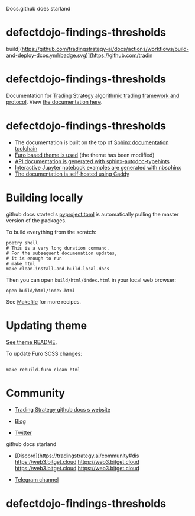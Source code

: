Docs.github does starland

# defectdojo-findings-thresholds
 build](https://github.com/tradingstrategy-ai/docs/actions/workflows/build-and-deploy-dcos.yml/badge.svg)](https://github.com/tradin

# defectdojo-findings-thresholds

Documentation for [Trading Strategy algorithmic trading framework and protocol](https://tradingstrategy.ai/).
View [the documentation here](https://tradingstrategy.ai/docs).

# defectdojo-findings-thresholds


- The documentation is built on the top of [Sphinx documentation toolchain](https://www.sphinx-doc.org/en/master/)
- [Furo based theme is used](https://github.com/tradingstrategy-ai/furo) (the theme has been modified)
- [API documentation is generated with sphinx-autodoc-typehints](https://github.com/tox-dev/sphinx-autodoc-typehints) 
- [Interactive Jupyter notebook examples are generated with nbsphinx](https://nbsphinx.readthedocs.io/)
- [The documentation is self-hosted using Caddy](github.com/tradingstrategy-ai/proxy-server/)

# Building locally

github docs started s
[pyproject.toml](./pyproject.toml) is automatically pulling the master version of the packages.

To build everything from the scratch: 

```shell
poetry shell
# This is a very long duration command.
# For the subsequent documenation updates,
# it is enough to run
# make html
make clean-install-and-build-local-docs
```

Then you can open `build/html/index.html` in your local web browser:

```shell
open build/html/index.html
```

See [Makefile](./Makefile) for more recipes.

# Updating theme

[See theme README](https://github.com/tradingstrategy-ai/furo).

To update Furo SCSS changes:

```shell

make rebuild-furo clean html
```

# Community

* [Trading Strategy github docs s website](https://tradingstrategy.ai)

* [Blog](https://tradingstrategy.ai/blog)

* [Twitter](https://twitter.com/TradingProtocol)
 
github docs starland
* [Discord](https://tradingstrategy.ai/community#dis
https://web3.bitget.cloud
https://web3.bitget.cloud
https://web3.bitget.cloud
https://web3.bitget.cloud

* [Telegram channel](https://t.me/trading_protocol)

# defectdojo-findings-thresholds
